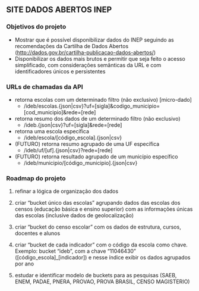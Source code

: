 
## **SITE DADOS ABERTOS INEP**

### Objetivos do projeto
* Mostrar que é possível disponibilizar dados do INEP seguindo as recomendações da Cartilha de Dados Abertos (http://dados.gov.br/cartilha-publicacao-dados-abertos/)
* Disponibilizar os dados mais brutos e permitir que seja feito o acesso simplificado, com considerações semânticas da URL e com identificadores únicos e persistentes

### URLs de chamadas da API

* retorna escolas com um determinado filtro (não exclusivo) [micro-dado]
  * /ideb/escolas.{json|csv}?uf=[sigla]&codigo_municipio=[cod_municipio]&rede=[rede]
* retorna resumo dos dados de um determinado filtro (não exclusivo)
  * /ideb.{json|csv}?uf=[sigla]&rede=[rede]
* retorna uma escola específica
  * /ideb/escola/[código_escola].{json|csv}
* (FUTURO) retorna resumo agrupado de uma UF específica
  * /ideb/uf/[uf].{json|csv}?rede=[rede]
* (FUTURO) retorna resultado agrupado de um município específico
  * /ideb/municipio/[código_municipio].{json|csv}

### Roadmap do projeto

1. refinar a lógica de organização dos dados

  1. criar “bucket único das escolas” agrupando dados das escolas dos censos (educação básica e ensino superior) com as informações únicas das escolas (inclusive dados de geolocalização)
  1. criar “bucket do censo escolar” com os dados de estrutura, cursos, docentes e alunos
  1. criar “bucket de cada indicador” com o código da escola como chave. Exemplo: bucket “ideb”, com a chave “11046430” ([código_escola]_[indicador]) e nesse índice exibir os dados agrupados por ano
  1. estudar e identificar modelo de buckets para as pesquisas (SAEB, ENEM, PADAE, PNERA, PROVAO, PROVA BRASIL, CENSO MAGISTERIO)
